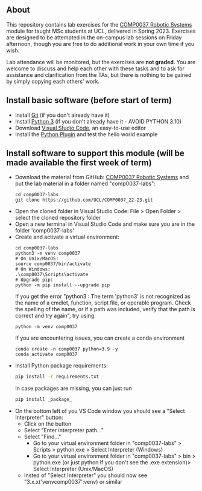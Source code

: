 ## About

This repository contains lab exercises for the [COMP0037 Robotic Systems](https://moodle.ucl.ac.uk/course/view.php?id=30085&section=0) module for taught MSc students at UCL, delivered in Spring 2023. Exercises are designed to be attempted in the on-campus lab sessions on Friday afternoon, though you are free to do additional work in your own time if you wish.

Lab attendance will be monitored, but the exercises are **not graded**. You are welcome to discuss and help each other with these tasks and to ask for assistance and clarification from the TAs, but there is nothing to be gained by simply copying each others' work.

## Install basic software (before start of term)

* Install [Git](https://git-scm.com) (if you don't already have it)
* Install [Python 3](https://www.python.org/downloads/) (if you don't already have it - AVOID PYTHON 3.10) 
* Download [Visual Studio Code](https://code.visualstudio.com/), an easy-to-use editor
* Install the [Python Plugin](https://code.visualstudio.com/docs/python/python-tutorial/) and test the hello world example

## Install software to support this module (will be made available the first week of term)

* Download the material from GitHub: [COMP0037 Robotic Systems](https://github.com/UCL/COMP0037_22-23) and put the lab material in a folder named "comp0037-labs":
    ```
    cd comp0037-labs
    git clone https://github.com/UCL/COMP0037_22-23.git
    ```
* Open the cloned folder in Visual Studio Code: File > Open Folder > select the cloned repository folder
* Open a new terminal in Visual Studio Code and make sure you are in the folder 'comp0037-labs'
* Create and activate a virtual environment:
    ```
    cd comp0037-labs
    python3 -m venv comp0037
    # On Unix/MacOS:
    source comp0037/bin/activate
    # On Windows:
    .\comp0037\Scripts\activate
    # Upgrade pip:
    python -m pip install --upgrade pip
    ```
     If you get the error "python3 : The term 'python3' is not recognized as the name of a cmdlet, function, script file, or operable program. Check the spelling of the name, or if a path was included, verify that the path is correct and try again", try using:
    ```
    python -m venv comp0037
    ```
    If you are encountering issues, you can create a conda environment
    ```
    conda create -n comp0037 python=3.9 -y
    conda activate comp0037
    ```
* Install Python package requirements:
    ```sh
    pip install -r requirements.txt
    ```
    In case packages are missing, you can just run
    ```sh
    pip install _package_
    ```
* On the bottom left of you VS Code window you should see a "Select Interpreter" button:
    * Click on the button
    * Select "Enter interpreter path..."
    * Select "Find..."
        * Go to your virtual environment folder in "comp0037-labs" > Scripts > python.exe > Select Interpreter (Windows) 
        * Go to your virtual environment folder in "comp0037-labs" > bin > python.exe (or just python if you don't see the .exe extension)> Select Interpreter (Unix/MacOS) 
    * Insted of "Select Interpreter" you should now see "3.x.x('venvcomp0037':venv) or similar


